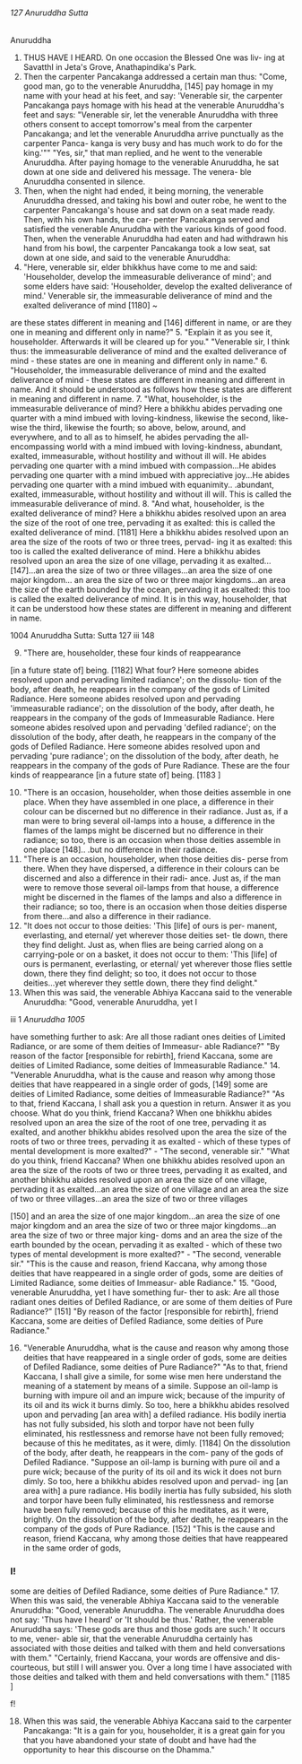###### 127 Anuruddha Sutta

 Anuruddha

1. THUS HAVE I HEARD. On one occasion the Blessed One was liv-
ing at SavatthI in Jeta's Grove, Anathapindika's Park.
2. Then the carpenter Pancakanga addressed a certain man
thus: "Come, good man, go to the venerable Anuruddha, [145]
pay homage in my name with your head at his feet, and say:
'Venerable sir, the carpenter Pancakanga pays homage with his
head at the venerable Anuruddha's feet and says: "Venerable sir,
let the venerable Anuruddha with three others consent to accept
tomorrow's meal from the carpenter Pancakanga; and let the
venerable Anuruddha arrive punctually as the carpenter Panca-
kanga is very busy and has much work to do for the king.'""
"Yes, sir," that man replied, and he went to the venerable
Anuruddha. After paying homage to the venerable Anuruddha,
he sat down at one side and delivered his message. The venera-
ble Anuruddha consented in silence.
3. Then, when the night had ended, it being morning, the
venerable Anuruddha dressed, and taking his bowl and outer
robe, he went to the carpenter Pancakanga's house and sat
down on a seat made ready. Then, with his own hands, the car-
penter Pancakanga served and satisfied the venerable
Anuruddha with the various kinds of good food. Then, when
the venerable Anuruddha had eaten and had withdrawn his
hand from his bowl, the carpenter Pancakanga took a low seat,
sat down at one side, and said to the venerable Anuruddha:
4. "Here, venerable sir, elder bhikkhus have come to me and
said: 'Householder, develop the immeasurable deliverance of
mind'; and some elders have said: 'Householder, develop the
exalted deliverance of mind.' Venerable sir, the immeasurable
deliverance of mind and the exalted deliverance of mind [1180] ~

are these states different in meaning and [146] different in name,
or are they one in meaning and different only in name?"
5. "Explain it as you see it, householder. Afterwards it will be
cleared up for you."
"Venerable sir, I think thus: the immeasurable deliverance of
mind and the exalted deliverance of mind - these states are one
in meaning and different only in name."
6. "Householder, the immeasurable deliverance of mind and
the exalted deliverance of mind - these states are different in
meaning and different in name. And it should be understood as
follows how these states are different in meaning and different
in name.
7. "What, householder, is the immeasurable deliverance of
mind? Here a bhikkhu abides pervading one quarter with a
mind imbued with loving-kindness, likewise the second, like-
wise the third, likewise the fourth; so above, below, around, and
everywhere, and to all as to himself, he abides pervading the all-
encompassing world with a mind imbued with loving-kindness,
abundant, exalted, immeasurable, without hostility and without
ill will. He abides pervading one quarter with a mind imbued
with compassion...He abides pervading one quarter with a
mind imbued with appreciative joy...He abides pervading one
quarter with a mind imbued with equanimity.. .abundant, exalted,
immeasurable, without hostility and without ill will. This is
called the immeasurable deliverance of mind.
8. "And what, householder, is the exalted deliverance of
mind? Here a bhikkhu abides resolved upon an area the size of
the root of one tree, pervading it as exalted: this is called the
exalted deliverance of mind. [1181] Here a bhikkhu abides resolved
upon an area the size of the roots of two or three trees, pervad-
ing it as exalted: this too is called the exalted deliverance of
mind. Here a bhikkhu abides resolved upon an area the size of
one village, pervading it as exalted...[147]...an area the size of
two or three villages...an area the size of one major kingdom...
an area the size of two or three major kingdoms...an area the
size of the earth bounded by the ocean, pervading it as exalted:
this too is called the exalted deliverance of mind. It is in this
way, householder, that it can be understood how these states are
different in meaning and different in name.

1004 Anuruddha Sutta: Sutta 127 iii 148

9. "There are, householder, these four kinds of reappearance

[in a future state of] being. [1182] What four? Here someone abides
resolved upon and pervading limited radiance'; on the dissolu-
tion of the body, after death, he reappears in the company of the
gods of Limited Radiance. Here someone abides resolved upon
and pervading 'immeasurable radiance'; on the dissolution of
the body, after death, he reappears in the company of the gods
of Immeasurable Radiance. Here someone abides resolved upon
and pervading 'defiled radiance'; on the dissolution of the body,
after death, he reappears in the company of the gods of Defiled
Radiance. Here someone abides resolved upon and pervading
'pure radiance'; on the dissolution of the body, after death, he
reappears in the company of the gods of Pure Radiance. These
are the four kinds of reappearance [in a future state of] being. [1183 ]

10. "There is an occasion, householder, when those deities
assemble in one place. When they have assembled in one place,
a difference in their colour can be discerned but no difference in
their radiance. Just as, if a man were to bring several oil-lamps
into a house, a difference in the flames of the lamps might be
discerned but no difference in their radiance; so too, there is an
occasion when those deities assemble in one place [148].. .but no
difference in their radiance.
11. "There is an occasion, householder, when those deities dis-
perse from there. When they have dispersed, a difference in
their colours can be discerned and also a difference in their radi-
ance. Just as, if the man were to remove those several oil-lamps
from that house, a difference might be discerned in the flames of
the lamps and also a difference in their radiance; so too, there is
an occasion when those deities disperse from there...and also a
difference in their radiance.
12. "It does not occur to those deities: 'This [life] of ours is per-
manent, everlasting, and eternal/ yet wherever those deities set-
tle down, there they find delight. Just as, when flies are being
carried along on a carrying-pole or on a basket, it does not occur
to them: 'This [life] of ours is permanent, everlasting, or eternal/
yet wherever those flies settle down, there they find delight; so
too, it does not occur to those deities...yet wherever they settle
down, there they find delight."
13. When this was said, the venerable Abhiya Kaccana said to
the venerable Anuruddha: "Good, venerable Anuruddha, yet I

iii 1 _Anuruddha 1005_

have something further to ask: Are all those radiant ones deities
of Limited Radiance, or are some of them deities of Immeasur-
able Radiance?"
"By reason of the factor [responsible for rebirth], friend
Kaccana, some are deities of Limited Radiance, some deities of
Immeasurable Radiance."
14. "Venerable Anuruddha, what is the cause and reason why
among those deities that have reappeared in a single order of
gods, [149] some are deities of Limited Radiance, some deities of
Immeasurable Radiance?"
"As to that, friend Kaccana, I shall ask you a question in
return. Answer it as you choose. What do you think, friend
Kaccana? When one bhikkhu abides resolved upon an area the
size of the root of one tree, pervading it as exalted, and another
bhikkhu abides resolved upon the area the size of the roots of
two or three trees, pervading it as exalted - which of these
types of mental development is more exalted?" - "The second,
venerable sir."
"What do you think, friend Kaccana? When one bhikkhu
abides resolved upon an area the size of the roots of two or three
trees, pervading it as exalted, and another bhikkhu abides
resolved upon an area the size of one village, pervading it as
exalted...an area the size of one village and an area the size of
two or three villages...an area the size of two or three villages

[150] and an area the size of one major kingdom...an area the
size of one major kingdom and an area the size of two or three
major kingdoms...an area the size of two or three major king-
doms and an area the size of the earth bounded by the ocean,
pervading it as exalted - which of these two types of mental
development is more exalted?" - "The second, venerable sir."
"This is the cause and reason, friend Kaccana, why among
those deities that have reappeared in a single order of gods,
some are deities of Limited Radiance, some deities of Immeasur-
able Radiance."
15. "Good, venerable Anuruddha, yet I have something fur-
ther to ask: Are all those radiant ones deities of Defiled
Radiance, or are some of them deities of Pure Radiance?" [151]
"By reason of the factor [responsible for rebirth], friend
Kaccana, some are deities of Defiled Radiance, some deities of
Pure Radiance."

16. "Venerable Anuruddha, what is the cause and reason why
among those deities that have reappeared in a single order of
gods, some are deities of Defiled Radiance, some deities of Pure
Radiance?"
"As to that, friend Kaccana, I shall give a simile, for some wise
men here understand the meaning of a statement by means of a
simile. Suppose an oil-lamp is burning with impure oil and an
impure wick; because of the impurity of its oil and its wick it
burns dimly. So too, here a bhikkhu abides resolved upon and
pervading [an area with] a defiled radiance. His bodily inertia
has not fully subsided, his sloth and torpor have not been fully
eliminated, his restlessness and remorse have not been fully
removed; because of this he meditates, as it were, dimly. [1184] On
the dissolution of the body, after death, he reappears in the com-
pany of the gods of Defiled Radiance.
"Suppose an oil-lamp is burning with pure oil and a pure
wick; because of the purity of its oil and its wick it does not burn
dimly. So too, here a bhikkhu abides resolved upon and pervad-
ing [an area with] a pure radiance. His bodily inertia has fully
subsided, his sloth and torpor have been fully eliminated, his
restlessness and remorse have been fully removed; because of
this he meditates, as it were, brightly. On the dissolution of the
body, after death, he reappears in the company of the gods of
Pure Radiance. [152]
"This is the cause and reason, friend Kaccana, why among
those deities that have reappeared in the same order of gods,

### I!

some are deities of Defiled Radiance, some deities of Pure
Radiance."
17. When this was said, the venerable Abhiya Kaccana said to
the venerable Anuruddha: "Good, venerable Anuruddha. The
venerable Anuruddha does not say: 'Thus have I heard' or 'It
should be thus.' Rather, the venerable Anuruddha says: 'These
gods are thus and those gods are such.' It occurs to me, vener-
able sir, that the venerable Anuruddha certainly has associated
with those deities and talked with them and held conversations
with them."
"Certainly, friend Kaccana, your words are offensive and dis-
courteous, but still I will answer you. Over a long time I have
associated with those deities and talked with them and held
conversations with them." [1185 ]

f!

18. When this was said, the venerable Abhiya Kaccana said to
the carpenter Pancakanga: "It is a gain for you, householder, it is
a great gain for you that you have abandoned your state of
doubt and have had the opportunity to hear this discourse on
the Dhamma."
